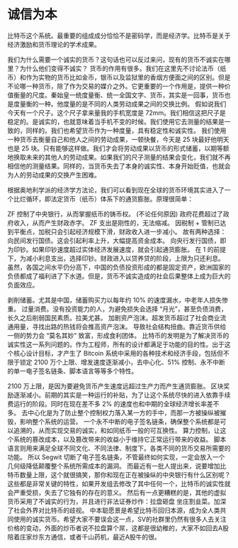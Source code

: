 # 诚信为本

比特币这个系统。最重要的组成成分恰恰不是密码学，而是经济学。比特币是关于经济激励和货币理论的学术成果。

我们为什么需要一个诚实的货币？这句话也可以反过来问，现有的货币不诚实在哪里？为什么他们变得不诚实？
货币的作用有很多。我们在这里先不讨论法币（纸币）和作为实物的货币比如金币，银币以及监狱里的香烟方便面之间的区别。但是不论哪一种货币，除了作为交易的媒介之外。它更重要的一个作用是，提供一种价值衡量的尺度。秦始皇一统度量衡、统一全国文字、货币，其实是一回事，货币也是度量衡的一种。他度量的是不同的人类劳动成果之间的交换比例。
假如说我们今天有一个尺子。这个尺子拿来量我的手机宽度是 72mm。我们相信这把尺子是稳定的。是诚实的，也就意味着当手机不变的时候。我们使用它去测量的结果是一致的，同样的。我们也希望货币作为一种度量，具有稳定性和诚实性。
我们使用一种货币去衡量自己和他人之间的劳动成果，一顿快餐，今天是 25 块最好他明天也是 25 块。只有能够这样做。我们才会将劳动成果以货币的形式储蓄，以期等额地换取未来的其他人的劳动成果。如果我们的尺子测量的结果会变化，我们就不再相信他的测量结果。同样的，当货币失去了本身的诚实性、本身开始贬值，也就会为人的劳动成果的交换产生困难。

根据奥地利学派的经济学方法论，我们可以看到现在全球的货币环境其实进入了一个比烂循环，即法定货币（纸币）体系下的通货膨胀。原理很简单：

ZF 控制了中央银行，从而掌握纸币的铸币权。
(不论任何原因) 政府花费超过了政府收入，从而产生财政赤字。
ZF 支出是刚性的，无法缩减。
因税制 + 管制已达到平衡点，加税只会引起经济规模下滑，财政收入进一步减小。
故有两种选择：
向民间发行国债。这会引起利率上升，大幅提高资金成本。
向央行发行国债，即为印钞。如果印钞速度超过实体经济发展速度，就会引起通货膨胀。
在 1 的前提下，为减小利息支出，选择印钞。财政进入以贷养贷的阶段，上限为只还利息。
虽然，各国之间水平仍分高下，中国的负债投资形成的都是固定资产，欧洲国家的负债都成了福利进了下水道。但是，货币不诚实造成的社会后果整体上成为巨大的负面效应。

剥削储蓄。尤其是中国，储蓄购买力以每年约 10% 的速度漏水，中老年人损失惨重。
过量消费。没有投资能力的人，为避免损失会选择 “月光”，甚至负债消费，长久之后削弱国民素质。拉美尤甚。
加剧资产泡沫。超发货币超过了社会商业流通用量，寻找出路的热钱将会推高资产泡沫。
导致社会结构扭曲。靠近货币供给一侧的势力会 “莫名其妙” 致富，形成食利团体。
比特币的发明是为了解决货币的诚实性这一系列问题的。作为工程师，所有的设计都满足于功能的目的性。出于这个核心设计目标，才产生了 Bitcoin 系统中采用的各种技术和经济手段，包括但不限于锁定 2100 万个上限、增发速度逐渐减小，去中心化、51% 控制、永不中断的单一电子签名链条、脚本语言等等多个特性。

2100 万上限，是因为要避免货币产生速度远超过生产力而产生通货膨胀。
区块奖励逐渐减小。前期的其实是一种运行的补贴，为了让这个系统尽快的进入依靠手续费运行的阶段。同时在现在差不多 2% 的速度也和中期的全球经济增长率差不多。
去中心化是为了防止整个控制权力落入某一方的手中，而那一方被操纵被摧毁，影响整个系统的运营。
一个永不中断的电子签名链条，确保整个系统都是可以追溯的，从而实现交易的诚实，和如同纸币一般的可互换性。
算力控制，让这个系统的篡改成本，以及篡改带来的收益小于维持它正常运行带来的收益。
脚本语言则用来满足全球不同文化、不同法律、制度下。各类不同的货币交易所需要的功能。
所以 Segwit 切断了电子签名链条，不管最终如何实现，一定会放入一个几何级降低颠覆整个系统所需成本的漏洞。
而最近有一批人提出来，说要增加比特币数量上限，这个就很搞笑，那你和现在正在被操纵的中央银行有什么区别呢？
这些都是非常关键的特性，如果开发组去修改了其中任何一个，比特币的诚实性就会严重受损，失去了它独有的存在的意义。
然后有一点更糟糕的是，其他的虚拟货币采用了不诚实的行为，并且进行非法证券炒作：拉盘砸盘 坐庄割韭菜。加深了社会外界对比特币的歧视。
中本聪愿景是希望比特币回归本源，成为全人类共同使用的诚实货币。希望大家不要误会这一点，SV的社群里仍然有很多人去关注价格的变动，外面的炒币者说不拉盘算个屌，这都是很幼稚的，大家不如回去A股陪着庄家炒东方通信，或者千山药机，最近A股牛的很。

